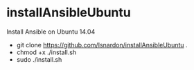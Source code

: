 # installAnsibleUbuntu
Install Ansible on Ubuntu 14.04

* git clone https://github.com/Isnardon/installAnsibleUbuntu .
* chmod +x ./install.sh
* sudo ./install.sh
